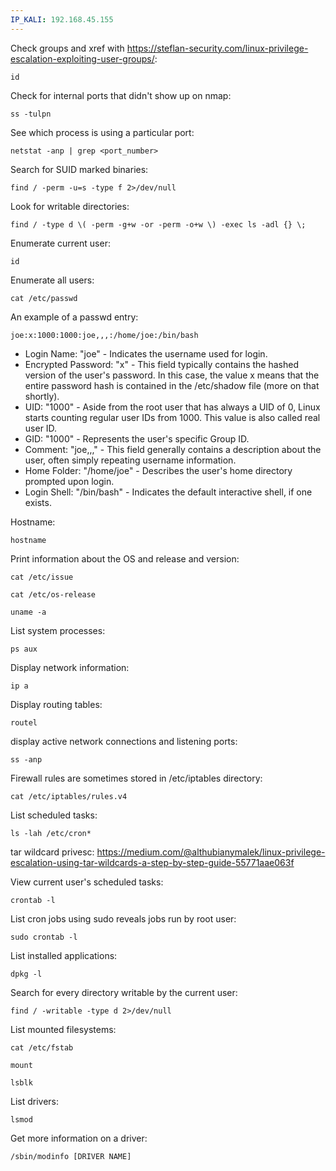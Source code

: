 ```yaml
---
IP_KALI: 192.168.45.155
---
```

Check groups and xref with https://steflan-security.com/linux-privilege-escalation-exploiting-user-groups/:
```
id
```

Check for internal ports that didn't show up on nmap:
```
ss -tulpn
```

See which process is using a particular port:
```
netstat -anp | grep <port_number>
```

Search for SUID marked binaries:
```
find / -perm -u=s -type f 2>/dev/null
```

Look for writable directories:
```
find / -type d \( -perm -g+w -or -perm -o+w \) -exec ls -adl {} \;
```

Enumerate current user:
```
id
```

Enumerate all users:
```
cat /etc/passwd
```

An example of a passwd entry:
```
joe:x:1000:1000:joe,,,:/home/joe:/bin/bash
```
- Login Name: "joe" - Indicates the username used for login.
- Encrypted Password: "x" - This field typically contains the hashed version of the user's password. In this case, the value x means that the entire password hash is contained in the /etc/shadow file (more on that shortly).
- UID: "1000" - Aside from the root user that has always a UID of 0, Linux starts counting regular user IDs from 1000. This value is also called real user ID.
- GID: "1000" - Represents the user's specific Group ID.
- Comment: "joe,,," - This field generally contains a description about the user, often simply repeating username information.
- Home Folder: "/home/joe" - Describes the user's home directory prompted upon login.
- Login Shell: "/bin/bash" - Indicates the default interactive shell, if one exists.

Hostname:
```
hostname
```

Print information about the OS and release and version:
```
cat /etc/issue
```
```
cat /etc/os-release
```
```
uname -a
```

List system processes:
```
ps aux
```

Display network information:
```
ip a
```

Display routing tables:
```
routel
```

display active network connections and listening ports:
```
ss -anp
```

Firewall rules are sometimes stored in /etc/iptables directory:
```
cat /etc/iptables/rules.v4
```

List scheduled tasks:
```
ls -lah /etc/cron*
```
tar wildcard privesc: https://medium.com/@althubianymalek/linux-privilege-escalation-using-tar-wildcards-a-step-by-step-guide-55771aae063f

View current user's scheduled tasks:
```
crontab -l
```

List cron jobs using sudo reveals jobs run by root user:
```
sudo crontab -l
```

List installed applications:
```
dpkg -l
```

Search for every directory writable by the current user:
```
find / -writable -type d 2>/dev/null
```

List mounted filesystems:
```
cat /etc/fstab
```
```
mount
```
```
lsblk
```

List drivers:
```
lsmod
```
Get more information on a driver:
```
/sbin/modinfo [DRIVER NAME]
```